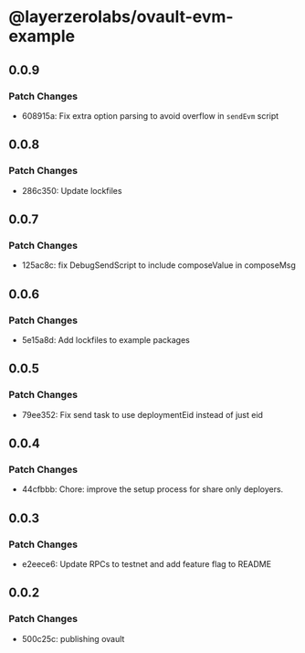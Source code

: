 # @layerzerolabs/ovault-evm-example

## 0.0.9

### Patch Changes

- 608915a: Fix extra option parsing to avoid overflow in `sendEvm` script

## 0.0.8

### Patch Changes

- 286c350: Update lockfiles

## 0.0.7

### Patch Changes

- 125ac8c: fix DebugSendScript to include composeValue in composeMsg

## 0.0.6

### Patch Changes

- 5e15a8d: Add lockfiles to example packages

## 0.0.5

### Patch Changes

- 79ee352: Fix send task to use deploymentEid instead of just eid

## 0.0.4

### Patch Changes

- 44cfbbb: Chore: improve the setup process for share only deployers.

## 0.0.3

### Patch Changes

- e2eece6: Update RPCs to testnet and add feature flag to README

## 0.0.2

### Patch Changes

- 500c25c: publishing ovault
